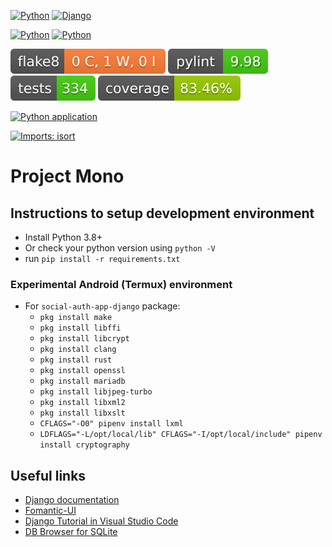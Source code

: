 [![Python](https://img.shields.io/badge/Python-3776AB?logo=python&logoColor=white)](https://www.python.org/)
[![Django](https://img.shields.io/badge/Django-092E20?logo=django&logoColor=white)](https://www.djangoproject.com/)

[![Python](https://img.shields.io/badge/maintained%3F-yes-green.svg)](#)
[![Python](https://img.shields.io/website-up-down-green-red/https/www.monoproject.info.svg)](https://www.monoproject.info/)

[![Flake8 Status](mono/reports/flake8/flake8-badge.svg?dummy=8484744)](#)
[![Pylint Status](mono/reports/pylint/pylint-badge.svg?dummy=8484744)](#)
[![Tests Status](mono/reports/junit/junit-badge.svg?dummy=8484744)](#)
[![Coverage Status](mono/reports/coverage/coverage-badge.svg?dummy=8484744)](#)

[![Python application](https://github.com/rodrigokimura/project_mono/actions/workflows/python-app.yml/badge.svg)](https://github.com/rodrigokimura/project_mono/actions/workflows/python-app.yml)

[![Imports: isort](https://img.shields.io/badge/%20imports-isort-%231674b1?style=flat&labelColor=ef8336)](https://pycqa.github.io/isort/)

# Project Mono

## Instructions to setup development environment
- Install Python 3.8+
- Or check your python version using `python -V`
- run `pip install -r requirements.txt`

### Experimental Android (Termux) environment
- For `social-auth-app-django` package:
    - `pkg install make`
    - `pkg install libffi`
    - `pkg install libcrypt`
    - `pkg install clang`
    - `pkg install rust`
    - `pkg install openssl`
    - `pkg install mariadb`
    - `pkg install libjpeg-turbo`
    - `pkg install libxml2`
    - `pkg install libxslt`
    - `CFLAGS="-O0" pipenv install lxml`
    - `LDFLAGS="-L/opt/local/lib" CFLAGS="-I/opt/local/include" pipenv install cryptography`

<!-- dummy text -->

## Useful links
- [Django documentation](https://docs.djangoproject.com/en/3.2/)
- [Fomantic-UI](https://fomantic-ui.com/)
- [Django Tutorial in Visual Studio Code](https://code.visualstudio.com/docs/python/tutorial-django)
- [DB Browser for SQLite](https://sqlitebrowser.org/)
